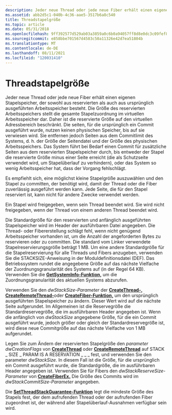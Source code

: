```yaml
---
description: Jeder neue Thread oder jede neue Fiber erhält einen eigenen Stapelspeicher, der sowohl aus reservierten als auch aus ursprünglich ausgeführten Arbeitsspeicher besteht.
ms.assetid: abb2d5c1-040b-4c36-aae5-3517b6a8c540
title: Threadstapelgröße
ms.topic: article
ms.date: 05/31/2018
ms.openlocfilehash: 9ff392577d529ab03a3859a0c6b0a94057ff8d8e0dc3c09fef86176d5c8950ef
ms.sourcegitcommit: e858bbe701567d4583c50a11326e42d7ea51804b
ms.translationtype: MT
ms.contentlocale: de-DE
ms.lasthandoff: 08/11/2021
ms.locfileid: "120031410"
---
```

# <a name="thread-stack-size"></a>Threadstapelgröße

Jeder neue Thread oder jede neue Fiber erhält einen eigenen Stapelspeicher, der sowohl aus reservierten als auch aus ursprünglich ausgeführten Arbeitsspeicher besteht. Die Größe des reservierten Arbeitsspeichers stellt die gesamte Stapelzuordnung im virtuellen Arbeitsspeicher dar. Daher ist die reservierte Größe auf den virtuellen Adressbereich beschränkt. Die seiten, für die ursprünglich ein Commit ausgeführt wurde, nutzen keinen physischen Speicher, bis auf sie verwiesen wird. Sie entfernen jedoch Seiten aus dem Commitlimit des Systems, d. h. der Größe der Seitendatei und der Größe des physischen Arbeitsspeichers. Das System führt bei Bedarf einen Commit für zusätzliche Seiten aus dem reservierten Stapelspeicher durch, bis entweder der Stapel die reservierte Größe minus einer Seite erreicht (die als Schutzseite verwendet wird, um Stapelüberlauf zu verhindern), oder das System so wenig Arbeitsspeicher hat, dass der Vorgang fehlschlägt.

Es empfiehlt sich, eine möglichst kleine Stapelgröße auszuwählen und den Stapel zu committen, der benötigt wird, damit der Thread oder die Fiber zuverlässig ausgeführt werden kann. Jede Seite, die für den Stapel reserviert ist, kann nicht für andere Zwecke verwendet werden.

Ein Stapel wird freigegeben, wenn sein Thread beendet wird. Sie wird nicht freigegeben, wenn der Thread von einem anderen Thread beendet wird.

Die Standardgröße für den reservierten und anfänglich ausgeführten Stapelspeicher wird im Header der ausführbaren Datei angegeben. Die Thread- oder Fibererstellung schlägt fehl, wenn nicht genügend Arbeitsspeicher vorhanden ist, um die Anzahl der angeforderten Bytes zu reservieren oder zu committen. Die standard vom Linker verwendete Stapelreservierungsgröße beträgt 1 MB. Um eine andere Standardgröße für die Stapelreservierung für alle Threads und Fibers anzugeben, verwenden Sie die STACKSIZE-Anweisung in der Moduldefinitionsdatei (DEF). Das Betriebssystem rundet die angegebene Größe auf das nächste Vielfache der Zuordnungsgranularität des Systems auf (in der Regel 64 KB). Verwenden Sie die [**GetSystemInfo-Funktion,**](/windows/win32/api/sysinfoapi/nf-sysinfoapi-getsysteminfo) um die Zuordnungsgranularität des aktuellen Systems abzurufen.

Verwenden Sie den *dwStackSize-Parameter* der [**CreateThread-,**](/windows/win32/api/processthreadsapi/nf-processthreadsapi-createthread) [**CreateRemoteThread-**](/windows/win32/api/processthreadsapi/nf-processthreadsapi-createremotethread)oder [**CreateFiber-Funktion,**](/windows/desktop/api/WinBase/nf-winbase-createfiber) um den ursprünglich ausgeführten Stapelspeicher zu ändern. Dieser Wert wird auf die nächste Seite aufgerundet. Im Allgemeinen ist die Reservegröße die Standardreservegröße, die im ausführbaren Header angegeben ist. Wenn die anfänglich von *dwStackSize* angegebene Größe, für die ein Commit ausgeführt wurde, jedoch größer oder gleich der Standardreservegröße ist, wird diese neue Commitgröße auf das nächste Vielfache von 1 MB aufgerundet.

Legen Sie zum Ändern der reservierten Stapelgröße den *parameter dwCreationFlags* von [**CreateThread**](/windows/win32/api/processthreadsapi/nf-processthreadsapi-createthread) oder [**CreateRemoteThread**](/windows/win32/api/processthreadsapi/nf-processthreadsapi-createremotethread) auf STACK \_ SIZE \_ PARAM IS A RESERVATION \_ \_ \_ fest, und verwenden Sie den parameter *dwStackSize.* In diesem Fall ist die Größe, für die ursprünglich ein Commit ausgeführt wurde, die Standardgröße, die im ausführbaren Header angegeben ist. Verwenden Sie für Fibers den *dwStackReserveSize-Parameter* von [**CreateFiberEx.**](/windows/desktop/api/WinBase/nf-winbase-createfiberex) Die Größe des Commits wird im *dwStackCommitSize-Parameter* angegeben.

Die [**SetThreadStackGuarantee-Funktion**](/windows/win32/api/processthreadsapi/nf-processthreadsapi-setthreadstackguarantee) legt die mindeste Größe des Stapels fest, der dem aufrufenden Thread oder der aufrufenden Fiber zugeordnet ist, der während aller Stapelüberlauf-Ausnahmen verfügbar sein wird.

 

 
